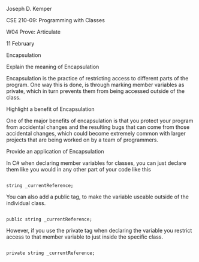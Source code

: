 <p>Joseph D. Kemper</p>
<p>CSE 210-09: Programming with Classes</p>
<p>W04 Prove: Articulate</p>
<p>11 February</p>
<p></p>
<p>Encapsulation</p>
<p></p>
<p>Explain the meaning of Encapsulation</p>
<p></p>
<p>
Encapsulation is the practice of restricting access to different parts of the program. One way this is done, is through marking member variables as private, which in turn prevents them from being accessed outside of the class. 
</p>
<p></p>
<p>Highlight a benefit of Encapsulation</p>
<p></p>
<p>
One of the major benefits of encapsulation is that you protect your program from accidental changes and the resulting bugs that can come from those accidental changes, which could become extremely common with larger projects that are being worked on by a team of programmers. 
</p>
<p></p>
<p>Provide an application of Encapsulation</p>
<p></p>
<p>
In C# when declaring member variables for classes, you can just declare them like you would in any other part of your code like this
</p>
<code>
string _currentReference;
</code>
<p>
You can also add a public tag, to make the variable useable outside of the individual class. 
</p>
<code>
public string _currentReference;
</code>
<p>
However, if you use the private tag when declaring the variable you restrict access to that member variable to just inside the specific class. 
<p>
<code>
private string _currentReference;
</code>